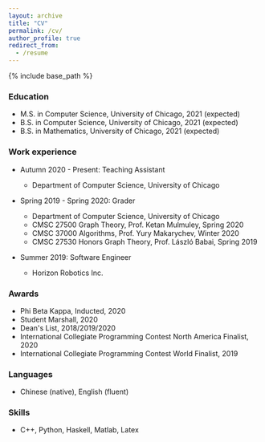 ```yaml
---
layout: archive
title: "CV"
permalink: /cv/
author_profile: true
redirect_from:
  - /resume
---
```


{% include base_path %}

### Education
* M.S. in Computer Science, University of Chicago, 2021 (expected)
* B.S. in Computer Science, University of Chicago, 2021 (expected)
* B.S. in Mathematics, University of Chicago, 2021 (expected)

### Work experience
* Autumn 2020 - Present: Teaching Assistant
  * Department of Computer Science, University of Chicago

* Spring 2019 - Spring 2020: Grader
  * Department of Computer Science, University of Chicago
  * CMSC 27500 Graph Theory, Prof. Ketan Mulmuley, Spring 2020
  * CMSC 37000 Algorithms, Prof. Yury Makarychev, Winter 2020
  * CMSC 27530 Honors Graph Theory, Prof. L&#225;szl&#243; Babai, Spring 2019

* Summer 2019: Software Engineer
  * Horizon Robotics Inc.
  
### Awards
* Phi Beta Kappa, Inducted, 2020
* Student Marshall, 2020
* Dean's List, 2018/2019/2020
* International Collegiate Programming Contest North America Finalist, 2020
* International Collegiate Programming Contest World Finalist, 2019
  
### Languages
* Chinese (native), English (fluent)
  
### Skills
* C++, Python, Haskell, Matlab, Latex
